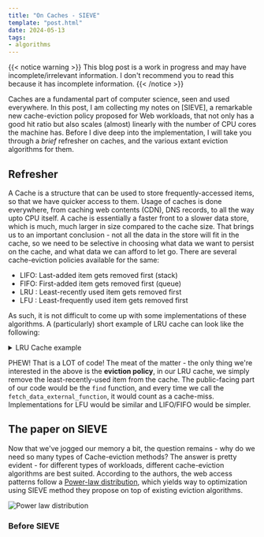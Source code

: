 ```yaml
---
title: "On Caches - SIEVE"
template: "post.html"
date: 2024-05-13
tags:
- algorithms
---
```

{{< notice warning >}}
This blog post is a work in progress and may have incomplete/irrelevant information.
I don't recommend you to read this because it has incomplete information.
{{< /notice >}}


Caches are a fundamental part of computer science, seen and used everywhere. In this post, I am collecting my notes on [SIEVE], a remarkable new cache-eviction policy proposed for Web workloads, that not only has a good hit ratio but also scales (almost) linearly with the number of CPU cores the machine has. Before I dive deep into the implementation, I will take you through a _brief_ refresher on caches, and the various extant eviction algorithms for them.

## Refresher

A Cache is a structure that can be used to store frequently-accessed items, so that we have quicker access to them. Usage of caches is done everywhere, from caching web contents (CDN), DNS records, to all the way upto CPU itself. A cache is essentially a faster front to a slower data store, which is much, much larger in size compared to the cache size. That brings us to an important conclusion - not all the data in the store will fit in the cache, so we need to be selective in choosing what data we want to persist on the cache, and what data we can afford to let go. There are several cache-eviction policies available for the same:

- LIFO: Last-added item gets removed first (stack)
- FIFO: First-added item gets removed first (queue)
- LRU : Least-recently used item gets removed first
- LFU : Least-frequently used item gets removed first

As such, it is not difficult to come up with some implementations of these algorithms. A (particularly) short example of LRU cache can look like the following:



<details>
    <summary> LRU Cache example </summary>

```c
#include <stdio.h>
#include <stdlib.h>
#include <string.h>

#define SIZE 512

int num = 0;

struct CacheNode {
    char* key;
    void* data;

    struct CacheNode* prev;
    struct CacheNode* next;
};

struct CacheNode* cache = NULL;

void insert_front(struct CacheNode* node) {
    if (cache == NULL) {
        node->next = node;
        node->prev = node;
        cache = node;
    } else {
        node->next = cache;
        node->prev = cache->prev;
        cache->prev->next = node;
        cache->prev = node;
        cache = node;
    }
}

void insert(char* key, void* data) {
    struct CacheNode* cn = (struct CacheNode*)malloc(sizeof(struct CacheNode));
    cn->key = key;
    cn->data = data;
    insert_front(cn);
    num++;
}

void detach(struct CacheNode* node) {
    if (node->next == node) { // Only one node in the list
        cache = NULL;
    } else {
        node->prev->next = node->next;
        node->next->prev = node->prev;
        if (cache == node) {
            cache = node->next;
        }
    }
    free(node);
    num--;
}

void* fetch_data_external_function(char* key) {
    // Dummy function to simulate data fetching
    return strdup("fetched_data");
}

void* find(char *key) {
    if (cache == NULL) {
        void* fetched = fetch_data_external_function(key);
        insert(key, fetched);
        return fetched;
    }

    struct CacheNode* current = cache;
    do {
        if (strcmp(current->key, key) == 0) {
            if (current != cache) {
                detach(current);
                insert_front(current);
            }
            return current->data;
        }
        current = current->next;
    } while (current != cache);

    void* fetched = fetch_data_external_function(key);
    if (num == SIZE) {
        detach(cache->prev);
    }
    insert(key, fetched);
    return fetched;
}
```
</details>


PHEW! That is a LOT of code! The meat of the matter - the only thing we're interested in the above is the **eviction policy**, in our LRU cache, we simply remove the least-recently-used item from the cache. The public-facing part of our code would be the `find` function, and every time we call the `fetch_data_external_function`, it would count as a cache-miss. Implementations for LFU would be similar and LIFO/FIFO would be simpler.

## The paper on SIEVE
Now that we've jogged our memory a bit, the question remains - why do we need so many types of Cache-eviction methods? The answer is pretty evident - for different types of workloads, different cache-eviction algorithms are best suited. According to the authors, the web access patterns follow a [Power-law distribution](https://en.wikipedia.org/wiki/Power_law), which yields way to optimization using SIEVE method they propose on top of existing eviction algorithms.

![Power law distribution](https://upload.wikimedia.org/wikipedia/commons/thumb/8/8a/Long_tail.svg/600px-Long_tail.svg.png)

### Before SIEVE

